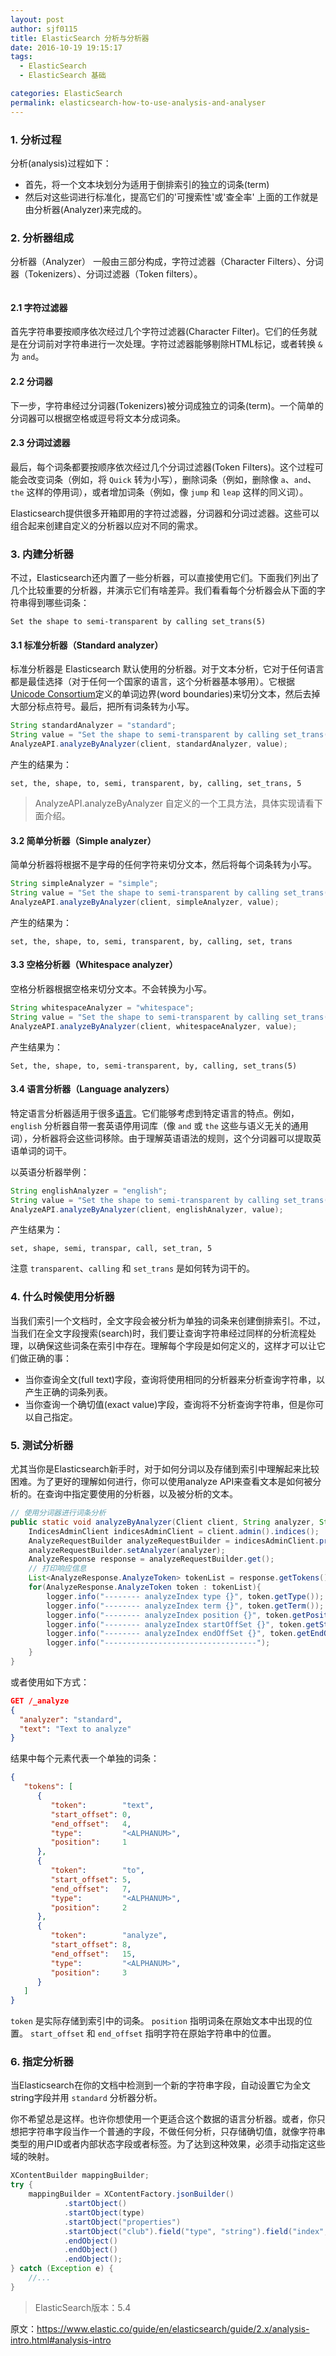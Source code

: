 ```yaml
---
layout: post
author: sjf0115
title: ElasticSearch 分析与分析器
date: 2016-10-19 19:15:17
tags:
  - ElasticSearch
  - ElasticSearch 基础

categories: ElasticSearch
permalink: elasticsearch-how-to-use-analysis-and-analyser
---
```


### 1. 分析过程

分析(analysis)过程如下：
- 首先，将一个文本块划分为适用于倒排索引的独立的词条(term)
- 然后对这些词进行标准化，提高它们的'可搜索性'或'查全率'
上面的工作就是由分析器(Analyzer)来完成的。

### 2. 分析器组成

分析器（Analyzer） 一般由三部分构成，字符过滤器（Character Filters）、分词器（Tokenizers）、分词过滤器（Token filters）。

![]()

#### 2.1 字符过滤器

首先字符串要按顺序依次经过几个字符过滤器(Character Filter)。它们的任务就是在分词前对字符串进行一次处理。字符过滤器能够剔除HTML标记，或者转换 `&` 为 `and`。

#### 2.2 分词器

下一步，字符串经过分词器(Tokenizers)被分词成独立的词条(term)。一个简单的分词器可以根据空格或逗号将文本分成词条。

#### 2.3 分词过滤器

最后，每个词条都要按顺序依次经过几个分词过滤器(Token Filters)。这个过程可能会改变词条（例如，将 `Quick` 转为小写），删除词条（例如，删除像 `a`、`and`、`the` 这样的停用词），或者增加词条（例如，像 `jump` 和 `leap` 这样的同义词）。

Elasticsearch提供很多开箱即用的字符过滤器，分词器和分词过滤器。这些可以组合起来创建自定义的分析器以应对不同的需求。

### 3. 内建分析器

不过，Elasticsearch还内置了一些分析器，可以直接使用它们。下面我们列出了几个比较重要的分析器，并演示它们有啥差异。我们看看每个分析器会从下面的字符串得到哪些词条：
```
Set the shape to semi-transparent by calling set_trans(5)
```

#### 3.1  标准分析器（Standard analyzer）

标准分析器是 Elasticsearch 默认使用的分析器。对于文本分析，它对于任何语言都是最佳选择（对于任何一个国家的语言，这个分析器基本够用）。它根据[Unicode Consortium](http://www.unicode.org/reports/tr29/)定义的单词边界(word boundaries)来切分文本，然后去掉大部分标点符号。最后，把所有词条转为小写。

```java
String standardAnalyzer = "standard";
String value = "Set the shape to semi-transparent by calling set_trans(5)";
AnalyzeAPI.analyzeByAnalyzer(client, standardAnalyzer, value);
```    
产生的结果为：
```
set, the, shape, to, semi, transparent, by, calling, set_trans, 5
```
> AnalyzeAPI.analyzeByAnalyzer 自定义的一个工具方法，具体实现请看下面介绍。

#### 3.2 简单分析器（Simple analyzer）

简单分析器将根据不是字母的任何字符来切分文本，然后将每个词条转为小写。
```java
String simpleAnalyzer = "simple";
String value = "Set the shape to semi-transparent by calling set_trans(5)";
AnalyzeAPI.analyzeByAnalyzer(client, simpleAnalyzer, value);
```    
产生的结果为：
```
set, the, shape, to, semi, transparent, by, calling, set, trans
```
#### 3.3 空格分析器（Whitespace analyzer）

空格分析器根据空格来切分文本。不会转换为小写。
```java
String whitespaceAnalyzer = "whitespace";
String value = "Set the shape to semi-transparent by calling set_trans(5)";
AnalyzeAPI.analyzeByAnalyzer(client, whitespaceAnalyzer, value);
```    
产生结果为：
```
Set, the, shape, to, semi-transparent, by, calling, set_trans(5)
```

#### 3.4 语言分析器（Language analyzers）

特定语言分析器适用于很多[语言](https://www.elastic.co/guide/en/elasticsearch/reference/2.4/analysis-lang-analyzer.html)。它们能够考虑到特定语言的特点。例如，`english` 分析器自带一套英语停用词库（像 `and` 或 `the` 这些与语义无关的通用词），分析器将会这些词移除。由于理解英语语法的规则，这个分词器可以提取英语单词的词干。

以英语分析器举例：
```java
String englishAnalyzer = "english";
String value = "Set the shape to semi-transparent by calling set_trans(5)";
AnalyzeAPI.analyzeByAnalyzer(client, englishAnalyzer, value);
```    
产生结果为：
```
set, shape, semi, transpar, call, set_tran, 5
```
注意 `transparent`、`calling` 和 `set_trans` 是如何转为词干的。

### 4. 什么时候使用分析器

当我们索引一个文档时，全文字段会被分析为单独的词条来创建倒排索引。不过，当我们在全文字段搜索(search)时，我们要让查询字符串经过同样的分析流程处理，以确保这些词条在索引中存在。理解每个字段是如何定义的，这样才可以让它们做正确的事：
- 当你查询全文(full text)字段，查询将使用相同的分析器来分析查询字符串，以产生正确的词条列表。
- 当你查询一个确切值(exact value)字段，查询将不分析查询字符串，但是你可以自己指定。

### 5. 测试分析器

尤其当你是Elasticsearch新手时，对于如何分词以及存储到索引中理解起来比较困难。为了更好的理解如何进行，你可以使用analyze API来查看文本是如何被分析的。在查询中指定要使用的分析器，以及被分析的文本。

```java
// 使用分词器进行词条分析
public static void analyzeByAnalyzer(Client client, String analyzer, String value){
    IndicesAdminClient indicesAdminClient = client.admin().indices();
    AnalyzeRequestBuilder analyzeRequestBuilder = indicesAdminClient.prepareAnalyze(value);
    analyzeRequestBuilder.setAnalyzer(analyzer);
    AnalyzeResponse response = analyzeRequestBuilder.get();
    // 打印响应信息
    List<AnalyzeResponse.AnalyzeToken> tokenList = response.getTokens();
    for(AnalyzeResponse.AnalyzeToken token : tokenList){
        logger.info("-------- analyzeIndex type {}", token.getType());
        logger.info("-------- analyzeIndex term {}", token.getTerm());
        logger.info("-------- analyzeIndex position {}", token.getPosition());
        logger.info("-------- analyzeIndex startOffSet {}", token.getStartOffset());
        logger.info("-------- analyzeIndex endOffSet {}", token.getEndOffset());
        logger.info("----------------------------------");
    }
}
```
或者使用如下方式：
```json
GET /_analyze
{
  "analyzer": "standard",
  "text": "Text to analyze"
}
```
结果中每个元素代表一个单独的词条：
```json
{
   "tokens": [
      {
         "token":        "text",
         "start_offset": 0,
         "end_offset":   4,
         "type":         "<ALPHANUM>",
         "position":     1
      },
      {
         "token":        "to",
         "start_offset": 5,
         "end_offset":   7,
         "type":         "<ALPHANUM>",
         "position":     2
      },
      {
         "token":        "analyze",
         "start_offset": 8,
         "end_offset":   15,
         "type":         "<ALPHANUM>",
         "position":     3
      }
   ]
}
```
`token` 是实际存储到索引中的词条。 `position` 指明词条在原始文本中出现的位置。 `start_offset` 和 `end_offset` 指明字符在原始字符串中的位置。

### 6. 指定分析器

当Elasticsearch在你的文档中检测到一个新的字符串字段，自动设置它为全文string字段并用 `standard` 分析器分析。

你不希望总是这样。也许你想使用一个更适合这个数据的语言分析器。或者，你只想把字符串字段当作一个普通的字段，不做任何分析，只存储确切值，就像字符串类型的用户ID或者内部状态字段或者标签。为了达到这种效果，必须手动指定这些域的映射。

```java
XContentBuilder mappingBuilder;
try {
    mappingBuilder = XContentFactory.jsonBuilder()
            .startObject()
            .startObject(type)
            .startObject("properties")
            .startObject("club").field("type", "string").field("index", "analyzed").field("analyzer", "english").endObject()
            .endObject()
            .endObject()
            .endObject();
} catch (Exception e) {
    //...
}
```

> ElasticSearch版本：5.4

原文：https://www.elastic.co/guide/en/elasticsearch/guide/2.x/analysis-intro.html#analysis-intro
